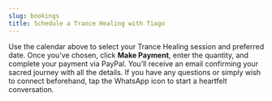 ```yaml
---
slug: bookings
title: Schedule a Trance Healing with Tiago
---
```

Use the calendar above to select your Trance Healing session and preferred date. Once you’ve chosen, click **Make Payment**, enter the quantity, and complete your payment via PayPal. You’ll receive an email confirming your sacred journey with all the details. If you have any questions or simply wish to connect beforehand, tap the WhatsApp icon to start a heartfelt conversation.
